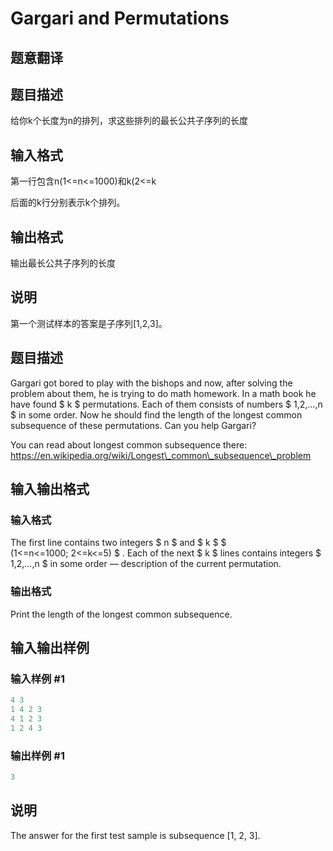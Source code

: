 # Gargari and Permutations

## 题意翻译

## 题目描述

给你k个长度为n的排列，求这些排列的最长公共子序列的长度

## 输入格式

第一行包含n(1<=n<=1000)和k(2<=k

后面的k行分别表示k个排列。

## 输出格式

输出最长公共子序列的长度

## 说明

第一个测试样本的答案是子序列[1,2,3]。

## 题目描述

Gargari got bored to play with the bishops and now, after solving the problem about them, he is trying to do math homework. In a math book he have found $ k $ permutations. Each of them consists of numbers $ 1,2,...,n $ in some order. Now he should find the length of the longest common subsequence of these permutations. Can you help Gargari?

You can read about longest common subsequence there: https://en.wikipedia.org/wiki/Longest\_common\_subsequence\_problem

## 输入输出格式

### 输入格式

The first line contains two integers $ n $ and $ k $ $ (1<=n<=1000; 2<=k<=5) $ . Each of the next $ k $ lines contains integers $ 1,2,...,n $ in some order — description of the current permutation.

### 输出格式

Print the length of the longest common subsequence.

## 输入输出样例

### 输入样例 #1

```cpp
4 3
1 4 2 3
4 1 2 3
1 2 4 3

```
### 输出样例 #1

```cpp
3

```
## 说明

The answer for the first test sample is subsequence \[1, 2, 3\].

